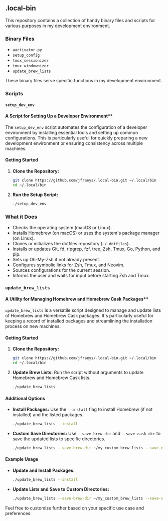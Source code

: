 ## .local-bin

This repository contains a collection of handy binary files and scripts for various purposes in my development environment.

### Binary Files

- `aactivator.py`
- `setup_config`
- `tmux_sessionizer`
- `tmux_windownizer`
- `update_brew_lists`

These binary files serve specific functions in my development environment.

### Scripts

#### `setup_dev_env`

#### A Script for Setting Up a Developer Environment**

The `setup_dev_env` script automates the configuration of a developer environment by installing essential tools and setting up common configurations. This is particularly useful for quickly preparing a new development environment or ensuring consistency across multiple machines.

#### Getting Started

1. **Clone the Repository:**
    ```bash
    git clone https://github.com/jfraeys/.local-bin.git ~/.local/bin
    cd ~/.local/bin
    ```

2. **Run the Setup Script:**
    ```bash
    ./setup_dev_env
    ```

### What it Does

- Checks the operating system (macOS or Linux).
- Installs Homebrew (on macOS) or uses the system's package manager (on Linux).
- Clones or initializes the dotfiles repository (`~/.dotfiles`).
- Installs or updates Git, fd, ripgrep, fzf, tree, Zsh, Tmux, Go, Python, and pip.
- Sets up Oh-My-Zsh if not already present.
- Configures symbolic links for Zsh, Tmux, and Neovim.
- Sources configurations for the current session.
- Informs the user and waits for input before starting Zsh and Tmux.

### `update_brew_lists`

#### A Utility for Managing Homebrew and Homebrew Cask Packages**

`update_brew_lists` is a versatile script designed to manage and update lists of Homebrew and Homebrew Cask packages. It's particularly useful for keeping a record of installed packages and streamlining the installation process on new machines.

#### Getting Started

1. **Clone the Repository:**
    ```bash
    git clone https://github.com/jfraeys/.local-bin.git ~/.local/bin
    cd ~/.local/bin
    ```

2. **Update Brew Lists:**
    Run the script without arguments to update Homebrew and Homebrew Cask lists.
    ```bash
    ./update_brew_lists
    ```

#### Additional Options

- **Install Packages:**
    Use the `--install` flag to install Homebrew (if not installed) and the listed packages.
    ```bash
    ./update_brew_lists --install
    ```

- **Custom Save Directories:**
    Use `--save-brew-dir` and `--save-cask-dir` to save the updated lists to specific directories.
    ```bash
    ./update_brew_lists --save-brew-dir ~/my_custom_brew_lists --save-cask-dir ~/my_custom_cask_lists
    ```

#### Example Usage

- **Update and Install Packages:**
    ```bash
    ./update_brew_lists --install
    ```

- **Update Lists and Save to Custom Directories:**
    ```bash
    ./update_brew_lists --save-brew-dir ~/my_custom_brew_lists --save-cask-dir ~/my_custom_cask_lists
    ```

Feel free to customize further based on your specific use case and preferences.

